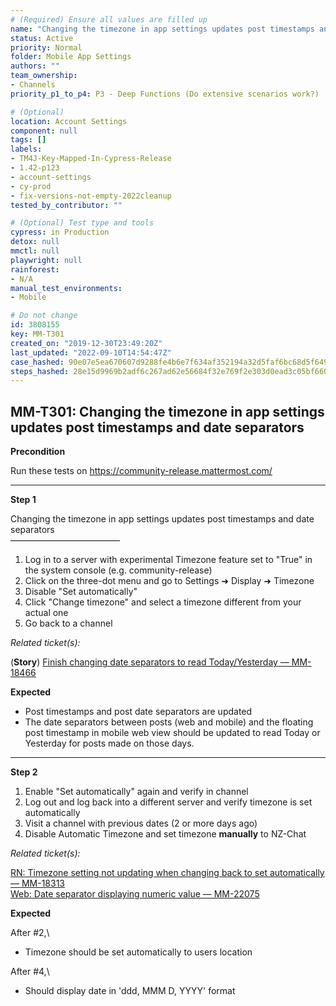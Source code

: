 ```yaml
---
# (Required) Ensure all values are filled up
name: "Changing the timezone in app settings updates post timestamps and date separators"
status: Active
priority: Normal
folder: Mobile App Settings
authors: ""
team_ownership: 
- Channels
priority_p1_to_p4: P3 - Deep Functions (Do extensive scenarios work?)

# (Optional)
location: Account Settings
component: null
tags: []
labels: 
- TM4J-Key-Mapped-In-Cypress-Release
- 1.42-p123
- account-settings
- cy-prod
- fix-versions-not-empty-2022cleanup
tested_by_contributor: ""

# (Optional) Test type and tools
cypress: in Production
detox: null
mmctl: null
playwright: null
rainforest: 
- N/A
manual_test_environments: 
- Mobile

# Do not change
id: 3808155
key: MM-T301
created_on: "2019-12-30T23:49:20Z"
last_updated: "2022-09-10T14:54:47Z"
case_hashed: 90e07e5ea670607d9288fe4b6e7f634af352194a32d5faf6bc68d5f649cdc63586a61ef61ce936b3af4bbde998401f9f
steps_hashed: 28e15d9969b2adf6c267ad62e56684f32e769f2e303d0ead3c05bf660aa435c968327c68b8629671f7b1b1cd97bb47c1
---
```


<!-- (Auto-generated) Based on frontmatter's "key" and "name" -->

## MM-T301: Changing the timezone in app settings updates post timestamps and date separators

**Precondition**

Run these tests on <https://community-release.mattermost.com/>

---

**Step 1**

Changing the timezone in app settings updates post timestamps and date separators\
–––––––––––––––––––––––––

1. Log in to a server with experimental Timezone feature set to "True" in the system console (e.g. community-release)
2. Click on the three-dot menu and go to Settings ➜ Display ➜ Timezone
3. Disable "Set automatically"
4. Click "Change timezone" and select a timezone different from your actual one
5. Go back to a channel

_Related ticket(s):_

(**Story**) [Finish changing date separators to read Today/Yesterday — MM-18466](https://mattermost.atlassian.net/browse/MM-18466)

**Expected**

- Post timestamps and post date separators are updated
- The date separators between posts (web and mobile) and the floating post timestamp in mobile web view should be updated to read Today or Yesterday for posts made on those days.

---

**Step 2**

1. Enable "Set automatically" again and verify in channel
2. Log out and log back into a different server and verify timezone is set automatically
3. Visit a channel with previous dates (2 or more days ago)
4. Disable Automatic Timezone and set timezone **manually** to NZ-Chat

_Related ticket(s):_

[RN: Timezone setting not updating when changing back to set automatically — MM-18313](https://mattermost.atlassian.net/browse/MM-18313)\
[Web: Date separator displaying numeric value — MM-22075](https://mattermost.atlassian.net/browse/MM-22075)

**Expected**

After #2,\\

- Timezone should be set automatically to users location

After #4,\\

- Should display date in 'ddd, MMM D, YYYY' format
